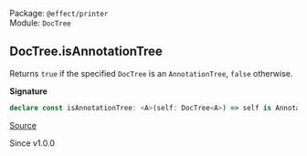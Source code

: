 Package: `@effect/printer`<br />
Module: `DocTree`<br />

## DocTree.isAnnotationTree

Returns `true` if the specified `DocTree` is an `AnnotationTree`, `false` otherwise.

**Signature**

```ts
declare const isAnnotationTree: <A>(self: DocTree<A>) => self is AnnotationTree<A>
```

[Source](https://github.com/Effect-TS/effect/tree/main/packages/printer/src/DocTree.ts#L183)

Since v1.0.0